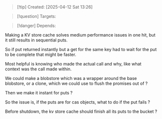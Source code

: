 
>[!tip] Created: [2025-04-12 Sat 13:26]

>[!question] Targets: 

>[!danger] Depends: 

Making a KV store cache solves medium performance issues in one hit, but it still results in sequential puts. 

So if put returned instantly but a get for the same key had to wait for the put to be complete that might be faster. 

Most helpful is knowing who made the actual call and why, like what context was the call made within.

We could make a blobstore which was a wrapper around the base blobstore, or a clone, which we could use to flush the promises out of ?

Then we make it instant for puts ?

So the issue is, if the puts are for cas objects, what to do if the put fails ?

Before shutdown, the kv store cache should finish all its puts to the bucket ?